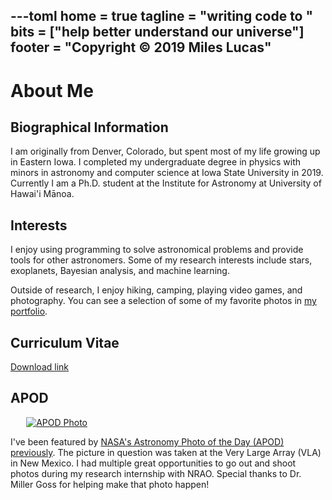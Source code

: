 ---toml
home = true
tagline = "writing code to "
bits = ["help better understand our universe"]
footer = "Copyright © 2019 Miles Lucas"
---

# About Me


## Biographical Information

I am originally from Denver, Colorado, but spent most of my life growing up in Eastern Iowa. I completed my undergraduate degree in physics with minors in astronomy and computer science at Iowa State University in 2019. Currently I am a Ph.D. student at the Institute for Astronomy at University of Hawai'i Mānoa.

## Interests

I enjoy using programming to solve astronomical problems and provide tools for other astronomers. Some of my research interests include stars, exoplanets, Bayesian analysis, and machine learning.

Outside of research, I enjoy hiking, camping, playing video games, and photography. You can see a selection of some of my favorite photos in [my portfolio](https://portfolio.mileslucas.com).

## Curriculum Vitae

[Download link](/CV.pdf)


## APOD

<a href="https://apod.nasa.gov/apod/ap180713.html">
    <img src="https://apod.nasa.gov/apod/image/1807/bracewellradiosundial1024.jpg" alt="APOD Photo" style="max-width: 90%; margin-left: auto; margin-right: auto; display: block;">
</a>

I've been featured by [NASA's Astronomy Photo of the Day (APOD) previously](https://apod.nasa.gov/apod/ap180713.html). The picture in question was taken at the Very Large Array (VLA) in New Mexico. I had multiple great opportunities to go out and shoot photos during my research internship with NRAO. Special thanks to Dr. Miller Goss for helping make that photo happen!
